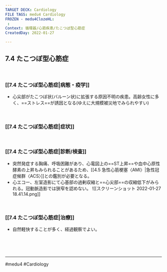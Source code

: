 ```yaml
---
TARGET DECK: Cardiology
FILE TAGS: medu4 Cardiology
FROZEN - medu4ClozeHL:
 : 
Context: 循環器/心筋疾患/たこつぼ型心筋症
CreatedDay: 2022-01-27

---
```


## 7.4 たこつぼ型心筋症

<br>

### [[7.4 たこつぼ型心筋症|病態・疫学]]
* 心尖部がたこつぼ状(バルーン状)に拡張する原因不明の疾患。高齢女性に多く、==ストレス==が誘因となる(ゆえに大規模被災地でみられやすい)
<!--ID: 1643709296334-->


<br>

### [[7.4 たこつぼ型心筋症|症状]]


<br>

### [[7.4 たこつぼ型心筋症|診断/検査]]
* 突然発症する胸痛、呼吸困難があり、心電図上の==ST上昇==や血中心原性酵素の上昇もみられることがあるため、[[4.5 急性心筋梗塞〈AMI〉|急性冠症候群〈ACS〉]]との鑑別が必要となる。 
* 心エコー、左室造影にて心基部の過剰収縮と==心尖部==の収縮低下がみられる。冠動脈造影では狭窄を認めない。
![[スクリーンショット 2022-01-27 18.41.14.png]]
<!--ID: 1657505244710-->




<br>

### [[7.4 たこつぼ型心筋症|治療]]
* 自然軽快することが多く、経過観察でよい。
 

<br><br><br>

---
#medu4 #Cardiology